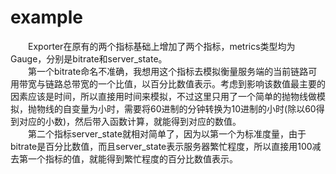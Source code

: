 # example

&emsp;&emsp;Exporter在原有的两个指标基础上增加了两个指标，metrics类型均为Gauge，分别是bitrate和server_state。    
&emsp;&emsp;第一个bitrate命名不准确，我想用这个指标去模拟衡量服务端的当前链路可用带宽与链路总带宽的一个比值，以百分比数值表示。考虑到影响该数值最主要的因素应该是时间，所以直接用时间来模拟，不过这里只用了一个简单的抛物线做模拟，抛物线的自变量为小时，需要将60进制的分钟转换为10进制的小时(除以60得到对应的小数)，然后带入函数计算，就能得到对应的数值。  
&emsp;&emsp;第二个指标server_state就相对简单了，因为以第一个为标准度量，由于bitrate是百分比数值，而且server_state表示服务器繁忙程度，所以直接用100减去第一个指标的值，就能得到繁忙程度的百分比数值表示。

